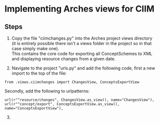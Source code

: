 # Implementing Arches views for CIIM 

## Steps
1. Copy the file "ciimchanges.py" into the Arches project views directory (it is entirely possible there isn't a views folder in the project so in that case simply make one).       
This contains the core code for exporting all ConceptSchemes to XML and displaying resource changes from a given date.

2. Navigate to the project "urls.py" and add the following code, first a new import to the top of the file:
```
from .views.ciimchanges import ChangesView, ConceptsExportView
```
Secondly, add the following to urlpatterns:
```
url(r"^resource/changes", ChangesView.as_view(), name="ChangesView"),
url(r"^concept/export", ConceptsExportView.as_view(), name="ConceptsExportView"),
```
3. 
